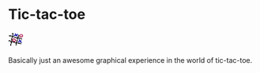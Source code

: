 # Tic-tac-toe

![Tic-tac-toe](logo32x32.png "Logo")

Basically just an awesome graphical experience in the world of tic-tac-toe.
